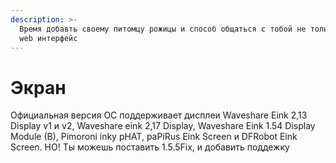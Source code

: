 ```yaml
---
description: >-
  Время добавть своему питомцу рожицы и способ общаться с тобой не только через
  web интерфейс
---
```


# Экран

Официальная версия ОС поддерживает дисплеи Waveshare Eink 2,13 Display v1 и v2, Waveshare  eink 2,17 Display, Waveshare Eink 1.54 Display Module (B), Pimoroni inky pHAT, paPiRus Eink Screen и DFRobot Eink Screen. НО! Ты можешь поставить 1.5.5Fix, и добавить поддежку&#x20;
